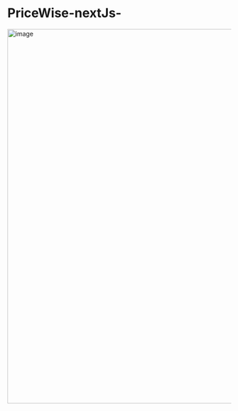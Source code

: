 # PriceWise-nextJs-

<img width="841" alt="image" src="https://github.com/s2ahil/PriceWise-nextJs-/assets/101473078/2259b819-d568-4d71-a04d-d69dc18cc298">
